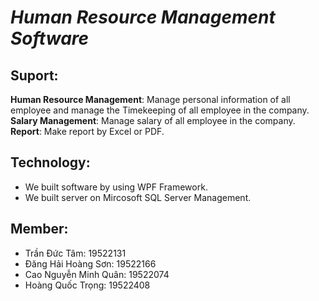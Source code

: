 # *Human Resource Management Software*

## Suport: 
**Human Resource Management**: Manage personal information of all employee and manage the Timekeeping of all employee in the company.
**Salary Management**: Manage salary of all employee in the company.
**Report**: Make report by Excel or PDF.

## Technology:
- We built software by using WPF Framework.
- We built server on Mircosoft SQL Server Management.

## Member:
- Trần Đức Tâm: 19522131
- Đăng Hải Hoàng Sơn: 19522166
- Cao Nguyễn Minh Quân: 19522074
- Hoàng Quốc Trọng: 19522408


